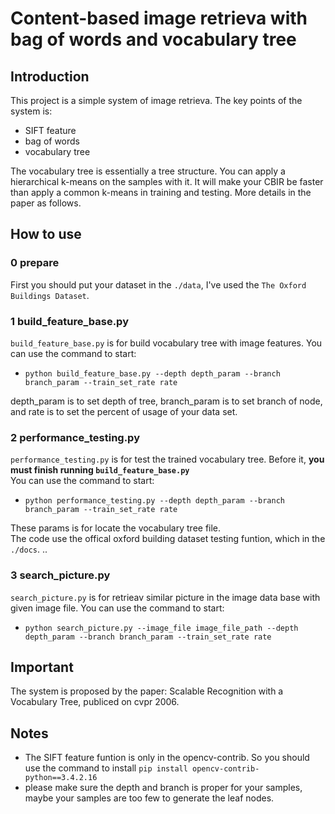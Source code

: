 # Content-based image retrieva with bag of words and vocabulary tree
## Introduction

This project is a simple system of image retrieva. 
The key points of the system is: 
* SIFT feature 
* bag of words 
* vocabulary tree 
 
The vocabulary tree is essentially a tree structure. You can apply a hierarchical k-means on the samples with it. 
It will make your CBIR be faster than apply a common k-means in training and testing. 
More details in the paper as follows.

## How to use 
  
### 0 prepare
First you should put your dataset in the `./data`, I've used the `The Oxford Buildings Dataset`.
 
### 1 build_feature_base.py

`build_feature_base.py` is for build vocabulary tree with image features. You can use the command to start:  

* `python build_feature_base.py --depth depth_param --branch branch_param --train_set_rate rate` 

depth_param is to set depth of tree, branch_param is to set branch of node, and rate is to set the percent of usage of your data set. 
 
### 2 performance_testing.py
`performance_testing.py` is for test the trained vocabulary tree. Before it, **you must finish running `build_feature_base.py`**  
You can use the command to start:  

* `python performance_testing.py --depth depth_param --branch branch_param --train_set_rate rate` 

These params is for locate the vocabulary tree file.  
The code use the offical oxford building dataset testing funtion, which in the `./docs`.
.. 
### 3 search_picture.py
`search_picture.py` is for retrieav similar picture in the image data base with given image file. 
You can use the command to start: 

* `python search_picture.py --image_file image_file_path --depth depth_param --branch branch_param --train_set_rate rate` 


## Important 

The system is proposed by the paper: Scalable Recognition with a Vocabulary Tree, publiced on cvpr 2006. 

## Notes

* The SIFT feature funtion is only in the opencv-contrib. 
So you should use the command to install `pip install opencv-contrib-python==3.4.2.16` 
* please make sure the depth and branch is proper for your samples, maybe your samples are too few to generate the leaf nodes. 
